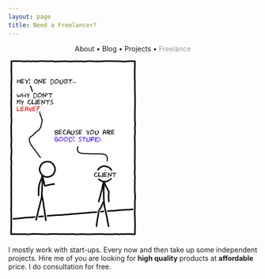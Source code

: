 ```yaml
---
layout: page
title: Need a Freelancer?
---
```


<section>
	<div style="text-align: center;">
		<span class="hlink " onclick="window.location='/whoami/'">About</span> • 
		<span class="hlink " onclick="window.location='/whoami/blog'">Blog</span> • 
		<span class="hlink " onclick="window.location='/whoami/projects'">Projects</span> • 
		<span class="hlink " onclick="window.location='/whoami/freelance'" style="color: rgba(0, 0, 0, 0.4)">Freelance</span>
	</div>
	<div></div>
</section>

![A](assets/freel.png)

I mostly work with start-ups. Every now and then take up some independent projects. Hire me of you are looking for **high quality** products at **affordable** price. I do consultation for free.
